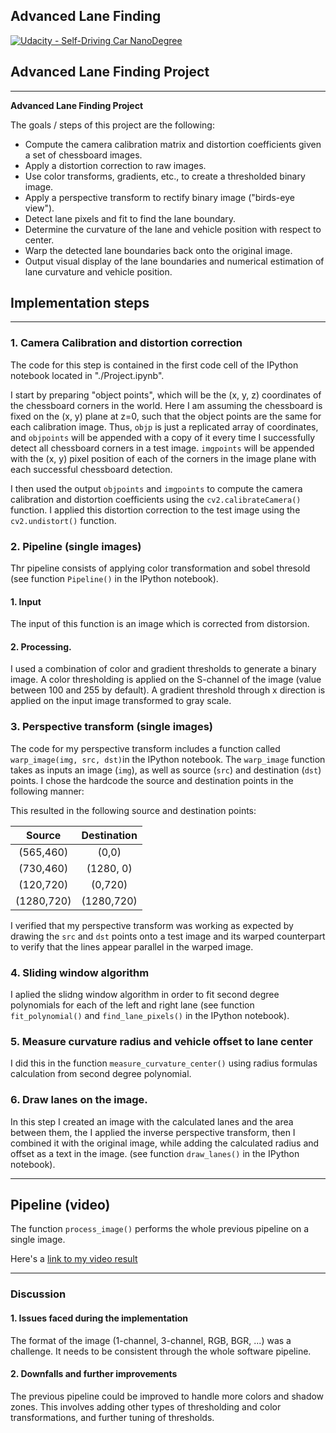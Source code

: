 ## Advanced Lane Finding
[![Udacity - Self-Driving Car NanoDegree](https://s3.amazonaws.com/udacity-sdc/github/shield-carnd.svg)](http://www.udacity.com/drive)

## Advanced Lane Finding Project

---

**Advanced Lane Finding Project**

The goals / steps of this project are the following:

* Compute the camera calibration matrix and distortion coefficients given a set of chessboard images.
* Apply a distortion correction to raw images.
* Use color transforms, gradients, etc., to create a thresholded binary image.
* Apply a perspective transform to rectify binary image ("birds-eye view").
* Detect lane pixels and fit to find the lane boundary.
* Determine the curvature of the lane and vehicle position with respect to center.
* Warp the detected lane boundaries back onto the original image.
* Output visual display of the lane boundaries and numerical estimation of lane curvature and vehicle position.



## Implementation steps

---

### 1. Camera Calibration and distortion correction


The code for this step is contained in the first code cell of the IPython notebook located in "./Project.ipynb".

I start by preparing "object points", which will be the (x, y, z) coordinates of the chessboard corners in the world. Here I am assuming the chessboard is fixed on the (x, y) plane at z=0, such that the object points are the same for each calibration image.  Thus, `objp` is just a replicated array of coordinates, and `objpoints` will be appended with a copy of it every time I successfully detect all chessboard corners in a test image.  `imgpoints` will be appended with the (x, y) pixel position of each of the corners in the image plane with each successful chessboard detection.  

I then used the output `objpoints` and `imgpoints` to compute the camera calibration and distortion coefficients using the `cv2.calibrateCamera()` function.  I applied this distortion correction to the test image using the `cv2.undistort()` function.

### 2. Pipeline (single images)
Thr pipeline consists of applying color transformation and sobel thresold (see function `Pipeline()` in the IPython notebook).

#### 1. Input

The input of this function is an image which is corrected from distorsion.

#### 2. Processing.

I used a combination of color and gradient thresholds to generate a binary image. A color thresholding is applied on the S-channel of the image (value between 100 and 255 by default). A gradient threshold through x direction is applied on the input image transformed to gray scale.

### 3. Perspective transform (single images)
The code for my perspective transform includes a function called `warp_image(img, src, dst)`in the IPython notebook.  The `warp_image` function takes as inputs an image (`img`), as well as source (`src`) and destination (`dst`) points.  I chose the hardcode the source and destination points in the following manner:



This resulted in the following source and destination points:

| Source        | Destination   | 
|:-------------:|:-------------:| 
| (565,460)     | (0,0)         | 
| (730,460)     | (1280, 0)     |
| (120,720)     | (0,720)       |
| (1280,720)    | (1280,720)    |

I verified that my perspective transform was working as expected by drawing the `src` and `dst` points onto a test image and its warped counterpart to verify that the lines appear parallel in the warped image.


### 4. Sliding window algorithm

I aplied the slidng window algorithm in order to fit second degree polynomials for each of the left and right lane (see function `fit_polynomial()` and `find_lane_pixels()` in the IPython notebook).

### 5. Measure curvature radius and vehicle offset to lane center

I did this in the function `measure_curvature_center()` using radius formulas calculation from second degree polynomial.

### 6. Draw lanes on the image.

In this step I created an image with the calculated lanes and the area between them, the I applied the inverse perspective transform, then I combined it with the original image, while adding the calculated radius and offset as a text in the image. (see function `draw_lanes()` in the IPython notebook).

---

## Pipeline (video)

The function `process_image()` performs the whole previous pipeline on a single image.

Here's a [link to my video result](./output_project_video.mp4)

---

### Discussion

#### 1. Issues faced during the implementation

The format of the image (1-channel, 3-channel, RGB, BGR, ...) was a challenge. It needs to be consistent through the whole software pipeline. 

#### 2. Downfalls and further improvements

The previous pipeline could be improved to handle more colors and shadow zones. This involves adding other types of thresholding and color transformations, and further tuning of thresholds.
